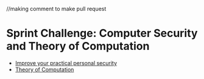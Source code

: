 //making comment to make pull request
# Sprint Challenge: Computer Security and Theory of Computation

* [Improve your practical personal security](security/)
* [Theory of Computation](theory/)